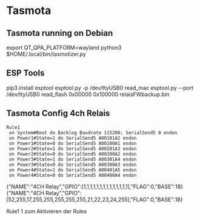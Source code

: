 # Tasmota

## Tasmota running on Debian

export QT_QPA_PLATFORM=wayland
python3 $HOME/.local/bin/tasmotizer.py

## ESP Tools

pip3 install esptool
esptool.py -p /dev/ttyUSB0 read_mac
esptool.py --port /dev/ttyUSB0 read_flash 0x00000 0x100000 relaisFWbackup.bin

## Tasmota Config 4ch Relais

```text
Rule1
 on System#Boot do Backlog Baudrate 115200; SerialSend5 0 endon
 on Power1#State=1 do SerialSend5 A00101A2 endon
 on Power1#State=0 do SerialSend5 A00100A1 endon
 on Power2#State=1 do SerialSend5 A00201A3 endon
 on Power2#State=0 do SerialSend5 A00200A2 endon
 on Power3#State=1 do SerialSend5 A00301A4 endon
 on Power3#State=0 do SerialSend5 A00300A3 endon
 on Power4#State=1 do SerialSend5 A00401A5 endon
 on Power4#State=0 do SerialSend5 A00400A4 endon
```

 {"NAME":"4CH Relay","GPIO":[1,1,1,1,1,1,1,1,1,1,1,1,1,1],"FLAG":0,"BASE":18}
 {"NAME":"4CH Relay","GPIO":[52,255,17,255,255,255,255,255,21,22,23,24,255],"FLAG":0,"BASE":18}

 Rule1 1 zum Aktivieren der Rules

